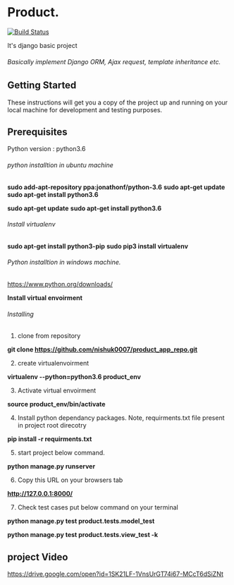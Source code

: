 # Product.
[![Build Status](https://api.travis-ci.org/nishuk0007/product_app_repo.png?branch=master)](https://github.com/nishuk0007/product_app_repo)



It's django basic project
###### Basically implement Django ORM, Ajax request, template inheritance etc.

## Getting Started
These instructions will get you a copy of the project up and running on your local machine for development and testing purposes.

## Prerequisites
Python version : python3.6
###### python installtion in ubuntu machine
**sudo add-apt-repository ppa:jonathonf/python-3.6**
**sudo apt-get update**
**sudo apt-get install python3.6**

**sudo apt-get update**
**sudo apt-get install python3.6**

###### Install virtualenv
**sudo apt-get install python3-pip**
**sudo pip3 install virtualenv**

###### Python installtion in windows machine.
https://www.python.org/downloads/

**Install virtual envoirment**

###### Installing
1. clone from repository

**git clone https://github.com/nishuk0007/product_app_repo.git**

2. create virtualenvoirment

**virtualenv --python=python3.6 product_env**

3. Activate virtual envoirment

**source product_env/bin/activate**

4. Install python dependancy packages.
Note, requirments.txt file present in project root direcotry


**pip install -r requirments.txt**

5. start project below command.

**python manage.py runserver**

6. Copy this URL on your browsers tab 

**http://127.0.0.1:8000/**

7. Check test cases put below command on your terminal

**python manage.py test product.tests.model_test**

**python manage.py test product.tests.view_test -k**

## project Video
https://drive.google.com/open?id=1SK21LF-1VnsUrGT74i67-MCcT6dSiZNt
